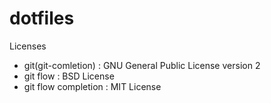 dotfiles
===

Licenses

* git(git-comletion) : GNU General Public License version 2
* git flow : BSD License
* git flow completion : MIT License
